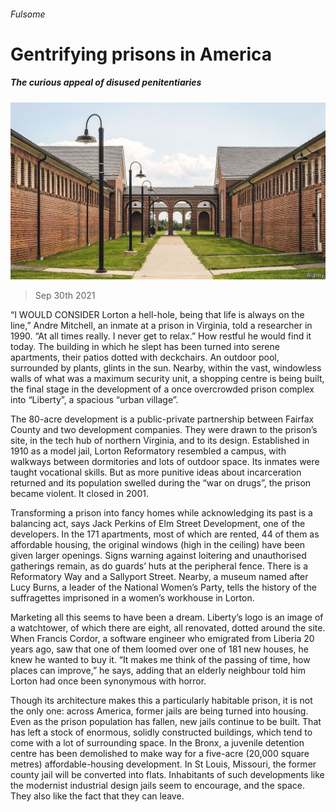 ###### Fulsome

# Gentrifying prisons in America 

##### The curious appeal of disused penitentiaries 

![image](images/20211002_USP002_0.jpg) 

> Sep 30th 2021 

“I WOULD CONSIDER Lorton a hell-hole, being that life is always on the line,” Andre Mitchell, an inmate at a prison in Virginia, told a researcher in 1990. “At all times really. I never get to relax.” How restful he would find it today. The building in which he slept has been turned into serene apartments, their patios dotted with deckchairs. An outdoor pool, surrounded by plants, glints in the sun. Nearby, within the vast, windowless walls of what was a maximum security unit, a shopping centre is being built, the final stage in the development of a once overcrowded prison complex into “Liberty”, a spacious “urban village”.

The 80-acre development is a public-private partnership between Fairfax County and two development companies. They were drawn to the prison’s site, in the tech hub of northern Virginia, and to its design. Established in 1910 as a model jail, Lorton Reformatory resembled a campus, with walkways between dormitories and lots of outdoor space. Its inmates were taught vocational skills. But as more punitive ideas about incarceration returned and its population swelled during the “war on drugs”, the prison became violent. It closed in 2001.


Transforming a prison into fancy homes while acknowledging its past is a balancing act, says Jack Perkins of Elm Street Development, one of the developers. In the 171 apartments, most of which are rented, 44 of them as affordable housing, the original windows (high in the ceiling) have been given larger openings. Signs warning against loitering and unauthorised gatherings remain, as do guards’ huts at the peripheral fence. There is a Reformatory Way and a Sallyport Street. Nearby, a museum named after Lucy Burns, a leader of the National Women’s Party, tells the history of the suffragettes imprisoned in a women’s workhouse in Lorton.

Marketing all this seems to have been a dream. Liberty’s logo is an image of a watchtower, of which there are eight, all renovated, dotted around the site. When Francis Cordor, a software engineer who emigrated from Liberia 20 years ago, saw that one of them loomed over one of 181 new houses, he knew he wanted to buy it. “It makes me think of the passing of time, how places can improve,” he says, adding that an elderly neighbour told him Lorton had once been synonymous with horror.

Though its architecture makes this a particularly habitable prison, it is not the only one: across America, former jails are being turned into housing. Even as the prison population has fallen, new jails continue to be built. That has left a stock of enormous, solidly constructed buildings, which tend to come with a lot of surrounding space. In the Bronx, a juvenile detention centre has been demolished to make way for a five-acre (20,000 square metres) affordable-housing development. In St Louis, Missouri, the former county jail will be converted into flats. Inhabitants of such developments like the modernist industrial design jails seem to encourage, and the space. They also like the fact that they can leave.

